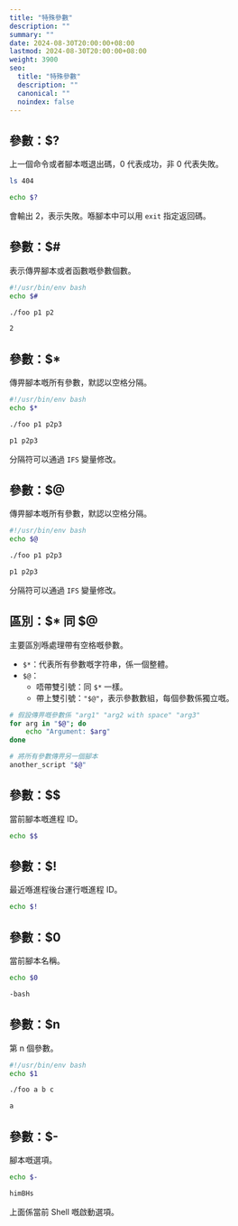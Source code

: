 ```yaml
---
title: "特殊參數"
description: ""
summary: ""
date: 2024-08-30T20:00:00+08:00
lastmod: 2024-08-30T20:00:00+08:00
weight: 3900
seo:
  title: "特殊參數"
  description: ""
  canonical: ""
  noindex: false
---
```


## 參數：$?

上一個命令或者腳本嘅退出碼，0 代表成功，非 0 代表失敗。

```bash {frame="none"}
ls 404
```

```bash {frame="none"}
echo $?
```

會輸出 2，表示失敗。喺腳本中可以用 `exit` 指定返回碼。

## 參數：$\#

表示傳畀腳本或者函數嘅參數個數。

```bash {frame="none"}
#!/usr/bin/env bash
echo $#
```

```bash {frame="none"}
./foo p1 p2
```

```txt {frame="none"}
2
```

## 參數：$*

傳畀腳本嘅所有參數，默認以空格分隔。

```bash {frame="none"}
#!/usr/bin/env bash
echo $*
```

```bash {frame="none"}
./foo p1 p2p3
```

```txt {frame="none"}
p1 p2p3
```

分隔符可以通過 `IFS` 變量修改。

## 參數：$@

傳畀腳本嘅所有參數，默認以空格分隔。

```bash {frame="none"}
#!/usr/bin/env bash
echo $@
```

```bash {frame="none"}
./foo p1 p2p3
```

```txt {frame="none"}
p1 p2p3
```

分隔符可以通過 `IFS` 變量修改。

## 區別：$* 同 $@

主要區別喺處理帶有空格嘅參數。

* `$*`：代表所有參數嘅字符串，係一個整體。
* `$@`：
  * 唔帶雙引號：同 `$*` 一樣。
  * 帶上雙引號：`"$@"`，表示參數數組，每個參數係獨立嘅。

```bash {frame="none"}
# 假設傳畀嘅參數係 "arg1" "arg2 with space" "arg3"
for arg in "$@"; do
    echo "Argument: $arg"
done
```

```bash {frame="none"}
# 將所有參數傳畀另一個腳本
another_script "$@"
```

## 參數：$$

當前腳本嘅進程 ID。

```bash {frame="none"}
echo $$
```

## 參數：$\!

最近喺進程後台運行嘅進程 ID。

```bash {frame="none"}
echo $!
```

## 參數：$0

當前腳本名稱。

```bash {frame="none"}
echo $0
```

```txt {frame="none"}
-bash
```

## 參數：$n

第 n 個參數。

```bash {frame="none"}
#!/usr/bin/env bash
echo $1
```

```bash {frame="none"}
./foo a b c
```

```txt {frame="none"}
a
```

## 參數：$-

腳本嘅選項。

```bash {frame="none"}
echo $-
```

```txt {frame="none"}
himBHs
```

上面係當前 Shell 嘅啟動選項。
